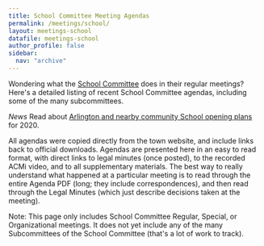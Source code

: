 ```yaml
---
title: School Committee Meeting Agendas
permalink: /meetings/school/
layout: meetings-school
datafile: meetings-school
author_profile: false
sidebar:
  nav: "archive"
---
```


Wondering what the [School Committee](/townhall/#school) does in their regular meetings?  Here's a detailed listing of recent School Committee agendas, including some of the many subcommittees. 

_News_ Read about [Arlington and nearby community School opening plans](/schools/school-opening-plans/) for 2020.

All agendas were copied directly from the town website, and include links back to official downloads.  Agendas are presented here in an easy to read format, with direct links to legal minutes (once posted), to the recorded ACMi video, and to all supplementary materials.  The best way to really understand what happened at a particular meeting is to read through the entire Agenda PDF (long; they include correspondences), and then read through the Legal Minutes (which just describe decisions taken at the meeting).

Note: This page only includes School Committee Regular, Special, or Organizational meetings.  It does not yet include any of the many Subcommittees of the School Committee (that's a lot of work to track).


